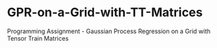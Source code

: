 # GPR-on-a-Grid-with-TT-Matrices
Programming Assignment - Gaussian Process Regression on a Grid with Tensor Train Matrices
